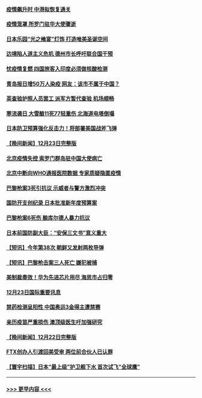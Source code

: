 #### [疫情飙升时 中港拟恢复通关](../pages/prog202/a103605981.md?t=12250343) 
#### [疫情笼罩 所罗门驻华大使骤逝](../pages/prog202/a103605983.md?t=12250343) 
#### [日本乐园“光之飨宴”灯饰  打造唯美圣诞空间](../pages/prog202/a103605993.md?t=12250343) 
#### [边境陷人道主义危机 德州市长呼吁联合国干预](../pages/prog202/a103605883.md?t=12250343) 
#### [忧疫情复燃 四国旅客入印度必须做核酸检测](../pages/prog202/a103605136.md?t=12250343) 
#### [青岛报日增50万人染疫 网友：该市不属于中国？](../pages/prog202/a103605886.md?t=12250343) 
#### [英查验护照人员罢工 派军方暂代查验 机场顺畅](../pages/prog202/a103605845.md?t=12250343) 
#### [寒流袭日 大雪酿11死77轻重伤 北海道电塔倒塌](../pages/prog202/a103605839.md?t=12250343) 
#### [日本防卫预算强化反击力！将部署美国战斧飞弹](../pages/prog202/a103605718.md?t=12250343) 
#### [【晚间新闻】12月23日完整版](../pages/prog202/a103605687.md?t=12250343) 
#### [北京疫情失控 索罗门群岛驻中国大使病亡](../pages/prog202/a103605606.md?t=12250343) 
#### [北京中断向WHO通报医院数据 专家质疑隐匿疫情](../pages/prog202/a103605631.md?t=12250343) 
#### [巴黎枪案3死引抗议 示威者与警方激烈冲突](../pages/prog202/a103605550.md?t=12250343) 
#### [国防开支创纪录 日本批准新年度预算案](../pages/prog202/a103605552.md?t=12250343) 
#### [巴黎枪案6死伤 酿库尔德人暴力抗议](../pages/prog202/a103605375.md?t=12250343) 
#### [日本前国防副大臣：“安保三文书”意义重大](../pages/prog202/a103605368.md?t=12250343) 
#### [【短讯】今年第38次 朝鲜又发射两枚导弹](../pages/prog202/a103605358.md?t=12250343) 
#### [【短讯】巴黎枪击案三人死亡 嫌犯被捕](../pages/prog202/a103605354.md?t=12250343) 
#### [美制裁奏效！华为先进芯片用尽 海思市占归零](../pages/prog202/a103605144.md?t=12250343) 
#### [12月23日国际重要讯息](../pages/prog202/a103605133.md?t=12250343) 
#### [禁药检测呈阳性 中国奥运3金得主遭禁赛](../pages/prog202/a103605131.md?t=12250343) 
#### [亲历疫苗严重损伤 澳顶级医生吁加强研究](../pages/prog202/a103605147.md?t=12250343) 
#### [【晚间新闻】12月22日完整版](../pages/prog202/a103604885.md?t=12250343) 
#### [FTX创办人引渡回美受审 两位前合伙人已认罪](../pages/prog202/a103604891.md?t=12250343) 
#### [【寰宇扫描】日本“最上级”护卫舰下水 首次试飞“全球鹰”](../pages/prog202/a103604902.md?t=12250343) 

----
#### [ >>> 更早内容 <<< ](../indexes/prog202-earlier.md)
